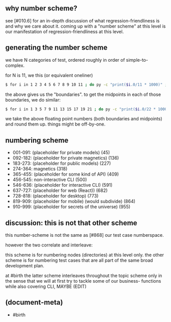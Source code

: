 ## why number scheme?

see [#010.6] for an in-depth discussion of what regression-friendliness is
and why we care about it. coming up with a "number scheme" at this level is
our manifestation of regression-friendliness at this level.




## generating the number scheme

we have N categories of test, ordered roughly in order of simple-to-complex.

for N is 11, we this (or equivalent oneliner)

```sh
$ for i in 1 2 3 4 5 6 7 8 9 10 11 ; do py -c "print($i.0/11 * 1000)" ; done
```

the above gives us the "boundaries".
to get the midpoints in each of those boundaries, we do similar:

```sh
$ for i in 1 3 5 7 9 11 13 15 17 19 21 ; do py -c "print($i.0/22 * 1000)" ; done
```

we take the above floating point numbers (both boundaries and midpoints)
and round them up. things might be off-by-one.




## numbering scheme

  - 001-091:  (placeholder for private models) (45)
  - 092-182:  (placeholder for private magnetics) (136)
  - 183-273:  (placeholder for public models) (227)
  - 274-364:  magnetics (318)
  - 365-455:  (placeholder for some kind of API) (409)
  - 456-545:  non-interactive CLI (500)
  - 546-636:  (placeholder for interactive CLI) (591)
  - 637-727:  (placeholder for web (React)) (682)
  - 728-818:  (placeholder for desktop) (773)
  - 819-909:  (placeholder for mobile) (would subdivide) (864)
  - 910-999:  (placeholder for secrets of the universe) (955)




## discussion: this is not that other scheme

this number-scheme is not the same as [#868] our test case numberspace.

however the two correlate and interleave:

this scheme is for numbering nodes (directories) at this level only. the
other scheme is for numbering test cases that are all part of the same broad
development plan.

at #birth the latter scheme interleaves throughout the topic scheme only
in the sense that we will at first try to tackle some of our business-
functions while also covering CLI, MAYBE (EDIT)




## (document-meta)

  - #birth
